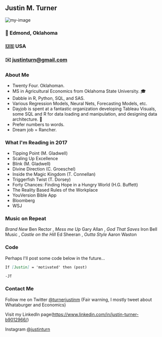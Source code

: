 <!-- https://guides.github.com/features/mastering-markdown/ for markdown guide --> 

## Justin M. Turner
<img src="https://media.licdn.com/mpr/mpr/shrinknp_400_400/AAEAAQAAAAAAAAgiAAAAJDgyZDFlZTRjLTg0M2ItNDdmNy1hOWJmLTU2NDc5ZmE0OTcyZQ.jpg" alt="my-image" class="img-circle" />


### :round_pushpin: Edmond, Oklahoma 
### :us: USA 
### :envelope: justinturn@gmail.com 


### About Me

* Twenty Four. Oklahoman. 
* MS in Agricultural Economics from Oklahoma State University. :mortar_board:
* Dabble in R, Python, SQL, and SAS. 
* Various Regression Models, Neural Nets, Forecasting Models, etc.
* Dayjob is spent at a fantastic organization developing Tableau Visuals, some SQL and R for data loading and manipulation, and designing data architecture. :office:
* Prefer numbers to words. 
* Dream job = Rancher. 

### What I'm Reading in 2017
 
* Tipping Point (M. Gladwell)
* Scaling Up Excellence
* Blink (M. Gladwell)
* Divine Direction (C. Groeschel)
* Inside the Magic Kingdom (T. Connellan)
* Triggerfish Twist (T. Dorsey)
* Forty Chances: Finding Hope in a Hungry World (H.G. Buffett)
* The Reality Based Rules of the Workplace
* YouVersion Bible App
* Bloomberg
* WSJ

### Music on Repeat

*Brand New* Ben Rector , *Mess me Up* Gary Allan , *God That Saves* Iron Bell Music , *Castle on the Hill* Ed Sheeran , *Outta Style* Aaron Waston



### Code

Perhaps I'll post some code below in the future...
```markdown
If [Justin] = 'motivated' then (post)

-JT
```

### Contact Me

Follow me on Twitter [@turnerjustinm](https://twitter.com/turnerjustinm) (Fair warning, I mostly tweet about Whataburger and Economics)

Visit my LinkedIn page(https://www.linkedin.com/in/justin-turner-b9012966/)

Instagram [@justinturn](https://www.instagram.com/justinturn/)
###
